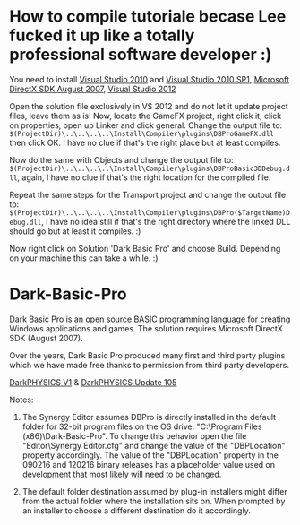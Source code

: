 # How to compile tutoriale becase Lee fucked it up like a totally professional software developer :)

You need to install [Visual Studio 2010](https://archive.org/details/en_vs_2010_ult) and [Visual Studio 2010 SP1](https://archive.org/details/vs-2010-sp-1dvd-1), [Microsoft DirectX SDK August 2007](https://archive.org/details/dxsdk_aug2007), [Visual Studio 2012](https://archive.org/details/en_visual_studio_professional_2012_x86_dvd)

Open the solution file exclusively in VS 2012 and do not let it update project files, leave them as is!
Now, locate the GameFX project, right click it, click on properties, open up Linker and click general. Change the output file to: `$(ProjectDir)\..\..\..\..\Install\Compiler\plugins\DBProGameFX.dll` then click OK. I have no clue if that's the right place but at least compiles.

Now do the same with Objects and change the output file to: `$(ProjectDir)\..\..\..\..\Install\Compiler\plugins\DBProBasic3DDebug.dll`, again, I have no clue if that's the right location for the compiled file.

Repeat the same steps for the Transport project and change the output file to: `$(ProjectDir)\..\..\..\..\Install\Compiler\plugins\DBPro($TargetName)Debug.dll`, I have no idea still if that's the right directory where the linked DLL should go but at least it compiles. :)

Now right click on Solution 'Dark Basic Pro' and choose Build. Depending on your machine this can take a while. :)

# Dark-Basic-Pro
Dark Basic Pro is an open source BASIC programming language for creating Windows applications and games. The solution requires Microsoft DirectX SDK (August 2007).

Over the years, Dark Basic Pro produced many first and third party plugins which we have made free thanks to permission from third party developers.

[DarkPHYSICS V1](http://fstore.thegamecreators.com/DarkBasicPro/DarkPhysics_v1.zip) & 
[DarkPHYSICS Update 105](http://fstore.thegamecreators.com/DarkBasicPro/DarkPhysics_Update_105.zip)

Notes:

1. The Synergy Editor assumes DBPro is directly installed in the default folder for 32-bit program files on the OS drive: "C:\Program Files (x86)\Dark-Basic-Pro\". To change this behavior open the file "Editor\Synergy Editor.cfg" and change the value of the "DBPLocation" property accordingly. The value of the "DBPLocation" property in the 090216 and 120216 binary releases has a placeholder value used on development that most likely will need to be changed.

2. The default folder destination assumed by plug-in installers might differ from the actual folder where the installation sits on. When prompted by an installer to choose a different destination do it accordingly.
